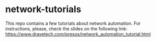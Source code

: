 # network-tutorials

This repo contains a few tutorials about network automation. For instructions, please, check the slides on the following link: https://www.dravetech.com/presos/network_automation_tutorial.html
